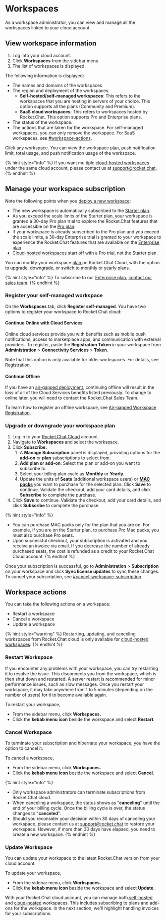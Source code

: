 # Workspaces

As a workspace administrator, you can view and manage all the workspaces linked to your cloud account.

## View workspace information

1. Log into your cloud account.
2. Click **Workspaces** from the sidebar menu.
3. The list of workspaces is displayed.

The following information is displayed:

* The names and domains of the workspaces.
* The region and deployment of the workspaces.&#x20;
  * **Self-hosted/self-managed workspaces**: This refers to the workspaces that you are hosting in servers of your choice. This option supports all the plans (Community and Premium).&#x20;
  * **SaaS cloud workspaces**: This refers to workspaces hosted by Rocket.Chat. This option supports Pro and Enterprise plans.
* The status of the workspace.
* The actions that are taken for the workspace. For self-managed workspaces, you can only remove the workspace. For SaaS workspaces, see [#workspace-actions](workspaces.md#workspace-actions "mention").

Click any workspace. You can view the workspace [plan](../../../readme/our-plans.md), push notification limit, total usage, and push notification usage of the workspace.

{% hint style="info" %}
If you want multiple [cloud-hosted workspaces](https://docs.rocket.chat/customer-center/cloud-services-center/rocket.chat-cloud-hosting-service-level-agreement-sla) under the same cloud account, please contact us at [support@rocket.chat](mailto:support@rocket.chat).
{% endhint %}

## Manage your workspace subscription

Note the following points when you [deploy a new workspace](../../../deploy/deploy-rocket.chat/):

* The new workspace is automatically subscribed to the [Starter plan](../../../readme/our-plans.md#starter-plan).&#x20;
* As you exceed the scale limits of the Starter plan, your workspace is granted a 30-day Pro plan trial to explore the Rocket.Chat features that are accessible on the [Pro plan](../../../readme/our-plans.md#pro-plan).&#x20;
* If your workspace is already subscribed to the Pro plan and you exceed the scale limits, a 30-day Enterprise trial is granted to your workspace to experience the Rocket.Chat features that are available on the [Enterprise plan](../../../readme/our-plans.md#enterprise-plan).&#x20;
* [Cloud-hosted workspaces](https://docs.rocket.chat/customer-center/cloud-services-center/rocket.chat-cloud-hosting-service-level-agreement-sla) start off with a Pro trial, not the Starter plan.

You can modify your workspace [plan ](../../../readme/our-plans.md)on Rocket.Chat Cloud, with the option to upgrade, downgrade, or switch to monthly or yearly plans.&#x20;

{% hint style="info" %}
To subscribe to our [Enterprise plan](../../../readme/our-plans.md#enterprise-plan), [contact our sales team](https://www.rocket.chat/sales-contact).
{% endhint %}

### **Register your self-managed workspace**

On the **Workspaces** tab, click **Register self-managed**. You have two options to register your workspace to Rocket.Chat cloud:

#### Continue Online with Cloud Services

Online cloud services provide you with benefits such as mobile push notifications, access to marketplace apps, and communication with external providers. To register, paste the **Registration Token** in your workspace from **Administration** > **Connectivity Services** > **Token**.

Note that this option is only available for older workspaces. For details, see [Registration](https://docs.rocket.chat/use-rocket.chat/workspace-administration/registration).

#### Continue Offline

If you have an [air-gapped deployment](https://docs.rocket.chat/setup-and-configure/rocket.chat-air-gapped-deployment), continuing offline will result in the loss of all of the Cloud Services benefits listed previously. To change to online later, you will need to contact the Rocket.Chat Sales Team.&#x20;

To learn how to register an offline workspace, see [Air-gapped Workspace Registration](https://docs.rocket.chat/setup-and-configure/rocket.chat-air-gapped-deployment/offline-workspace-registration).

### **Upgrade or downgrade your workspace plan**&#x20;

1. Log in to your [Rocket.Chat Cloud](https://cloud.rocket.chat/home) account.
2. Navigate to **Workspaces** and select the workspace.
3. Click **Subscribe.**&#x20;
   1. A **Manage Subscription** panel is displayed, providing options for the **add-on** or **plan** subscriptions to select from.
   2. **Add plan or add-on**: Select the plan or add-on you want to subscribe to.&#x20;
   3. Select your billing plan cycle as **Monthly** or **Yearly**.
   4. Update the units of **Seats** (additional workspace users) or [**MAC packs**](https://docs.rocket.chat/use-rocket.chat/workspace-administration/users/monthly-active-contacts-macs) you want to purchase for the selected plan. Click **Save** to continue. Validate the checkout, add your card details, and click **Subscribe** to complete the purchase.
4. Click **Save** to continue. Validate the checkout, add your card details, and click **Subscribe** to complete the purchase.

{% hint style="info" %}
* You can purchase MAC packs only for the plan that you are on. For example, if you are on the Starter plan, to purchase Pro Mac packs, you must also purchase Pro seats.
* Upon successful checkout, your subscription is activated and you receive an invoice via email. If you decrease the number of already purchased seats, the cost is refunded as a credit to your Rocket.Chat Cloud account.
{% endhint %}

Once your subscription is successful, go to **Administration** > **Subscription** on your workspace and click **Sync license updates** to sync these changes. To cancel your subscription, see [#cancel-workspace-subscription](../../../setup-and-configure/license-application.md#cancel-workspace-subscription "mention").

## **Workspace actions**

You can take the following actions on a workspace:

* Restart a workspace
* Cancel a workspace
* Update a workspace

{% hint style="warning" %}
Restarting, updating, and canceling workspaces from Rocket.Chat cloud is only available for [cloud-hosted workspaces](https://docs.rocket.chat/customer-center/cloud-services-center/rocket.chat-cloud-hosting-service-level-agreement-sla).
{% endhint %}

### **Restart Workspace**

If you encounter any problems with your workspace, you can try restarting it to resolve the issue. This disconnects you from the workspace, which is then shut down and restarted. A server restart is recommended for minor performance issues, such as slow messages. Once you restart your workspace, it may take anywhere from 1 to 5 minutes (depending on the number of users) for it to become available again.

To restart your workspace,

* From the sidebar menu, click **Workspaces.**
* Click the **kebab menu icon** beside the workspace and select **Restart**.

### **Cancel Workspace**

To terminate your subscription and hibernate your workspace, you have the option to cancel it.

To cancel a workspace,

* From the sidebar menu, click **Workspaces.**
* Click the **kebab menu** **icon** beside the workspace and select **Cancel**.

{% hint style="info" %}
* Only workspace administrators can terminate subscriptions from Rocket.Chat cloud.
* When canceling a workspace, the status shows as "**canceling**" until the end of your billing cycle. Once the billing cycle is over, the status changes to "**canceled**".
* Should you reconsider your decision within 30 days of canceling your workspace, please contact us at  [support@rocket.chat](mailto:support@rocket.chat) to restore your workspace. However, if more than 30 days have elapsed, you need to create a new workspace.
{% endhint %}

### **Update Workspace**

You can update your workspace to the latest Rocket.Chat version from your cloud account.

To update your workspace,

* From the sidebar menu, click **Workspaces.**
* Click the **kebab menu** **icon** beside the workspace and select **Update**.

With your Rocket.Chat cloud account, you can manage both[ self-hosted](../../../deploy/deploy-rocket.chat/) and [cloud-hosted](https://docs.rocket.chat/customer-center/cloud-services-center/rocket.chat-cloud-hosting-service-level-agreement-sla) workspaces. This includes subscribing to plans and add-ons for the workspace. In the next section, we'll highlight handling invoices for your subscriptions.

